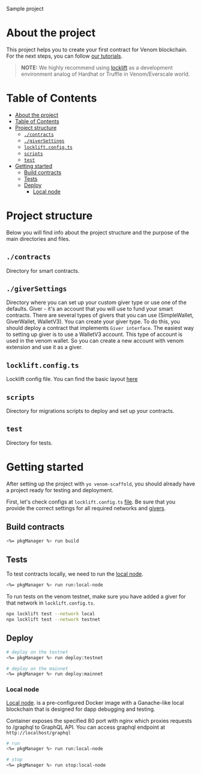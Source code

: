Sample project

# About the project
This project helps you to create your first contract for Venom blockchain.
For the next steps, you can follow [our tutorials](https://docs.venom.foundation/build/development-guides/).

> **NOTE:** We highly recommend using [locklift](https://github.com/broxus/locklift/) as a development environment analog of  Hardhat or Truffle in Venom/Everscale world.

# Table of Contents
- [About the project](#about-the-project)
- [Table of Contents](#table-of-contents)
- [Project structure](#project-structure)
  - [`./contracts`](#contracts)
  - [`./giverSettings`](#giversettings)
  - [`locklift.config.ts`](#lockliftconfigts)
  - [`scripts`](#scripts)
  - [`test`](#test)
- [Getting started](#getting-started)
  - [Build contracts](#build-contracts)
  - [Tests](#tests)
  - [Deploy](#deploy)
    - [Local node](#local-node)

# Project structure
Below you will find info about the project structure and the purpose of the main directories and files.
## `./contracts`
Directory for smart contracts.

## `./giverSettings`
Directory where you can set up your custom giver type or use one of the defaults. Giver - it's an account that you will use to fund your smart contracts. There are several types of givers that you can use (SimpleWallet, GiverWallet, WalletV3). You can create your giver type. To do this, you should deploy a contract that implements `Giver interface`. 
The easiest way to setting up giver is to use a WalletV3 account. This type of account is used in the venom wallet. So you can create a new account with venom extension and use it as a giver.

## `locklift.config.ts`
Locklift config file. You can find the basic layout [here](https://docs.venom.foundation/build/development-guides/setting-up-the-venom-smart-contract-development-environment/#configuration)

## `scripts`
Directory for migrations scripts to deploy and set up your contracts.

## `test`
Directory for tests.

# Getting started
After setting up the project with `yo venom-scaffold`, you should already have a project ready for testing and deployment. 

First, let's check configs at `locklift.config.ts` [file](#lockliftconfigts). Be sure that you provide the correct settings for all required networks and [givers](#giversettings). 

## Build contracts
```bash
<%= pkgManager %> run build
```

## Tests 
To test contracts locally, we need to run the [local node](#local-node).
```bash 
<%= pkgManager %> run run:local-node
```

To run tests on the venom testnet, make sure you have added a giver for that network in `locklift.config.ts`.

```bash
npx locklift test --network local
npx locklift test --network testnet
```

## Deploy
```bash
# deploy on the testnet
<%= pkgManager %> run deploy:testnet

# deploy on the mainnet
<%= pkgManager %> run deploy:mainnet
```

### Local node
[Local node](https://hub.docker.com/r/tonlabs/local-node). is a pre-configured Docker image with a Ganache-like local blockchain that is designed for dapp debugging and testing. 

Container exposes the specified 80 port with nginx which proxies requests to /graphql to GraphQL API. You can access graphql endpoint at `http://localhost/graphql`

```bash
# run
<%= pkgManager %> run run:local-node

# stop
<%= pkgManager %> run stop:local-node
```

